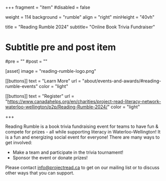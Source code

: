 +++
fragment = "item"
#disabled = false

weight = 114
background = "rumble"
align = "right"
minHeight = "40vh"

title = "Reading Rumble 2024"
subtitle= "Online Book Trivia Fundraiser"

# Subtitle pre and post item
#pre = ""
#post = ""

[asset]
image = "reading-rumble-logo.png"
  
[[buttons]]
  text = "Learn More"
  url = "about/events-and-awards/#reading-rumble-events"
  color = "light"
    
[[buttons]]
  text = "Register"
  url = "https://www.canadahelps.org/en/charities/project-read-literacy-network-waterloo-wellington/p2p/Reading-Rumble-2024/"
  color = "light"
  
+++

Reading Rumble is a book trivia fundraising event for teams to have fun & compete for prizes - all while supporting literacy in Waterloo-Wellington! It is a fun and energizing social event for everyone!  There are many ways to get involved:  
- Make a team and participate in the trivia tournament!  
- Sponsor the event or donate prizes!  
  
Please contact info@projectread.ca to get on our mailing list or to discuss other ways that you can support.  